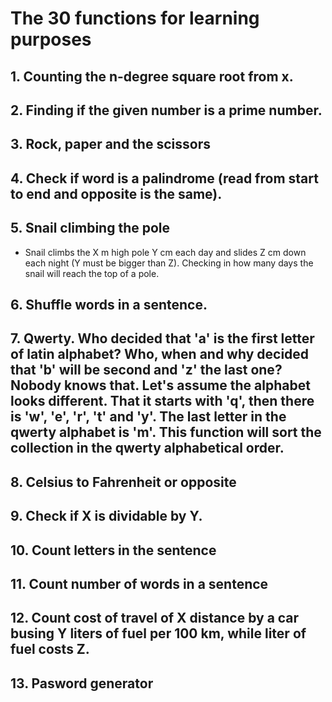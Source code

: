 # The 30 functions for learning purposes


## 1. Counting the n-degree square root from x.

## 2. Finding if the given number is a prime number.

## 3. Rock, paper and the scissors

## 4. Check if word is a palindrome (read from start to end and opposite is the same).

## 5. Snail climbing the pole
 - Snail climbs the X m high pole Y cm each day and slides Z cm down each night (Y must be bigger than Z). Checking in how many days the snail will reach the top of a pole.

## 6. Shuffle words in a sentence.

## 7. Qwerty. Who decided that 'a' is the first letter of latin alphabet? Who, when and why decided that 'b' will be second and 'z' the last one? Nobody knows that. Let's assume the alphabet looks different. That it starts with 'q', then there is 'w', 'e', 'r', 't' and 'y'. The last letter in the qwerty alphabet is 'm'. This function will sort the collection in the qwerty alphabetical order.

## 8. Celsius to Fahrenheit or opposite

## 9. Check if X is dividable by Y.

## 10. Count letters in the sentence

## 11. Count number of words in a sentence

## 12. Count cost of travel of X distance by a car busing Y liters of fuel per 100 km, while liter of fuel costs Z.

## 13. Pasword generator




